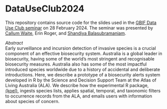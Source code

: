 # DataUseClub2024
This repository contains source code for the slides used in the [GBIF Data Use Club seminar](https://www.gbif.org/event/6Jx3bKshi8VWPqk2dW5Jz7/data-use-club-seminar-biosecurity-alerts) on 28 February 2024. The seminar was presented by [Callum Waite](https://github.com/cjwaite23), Erin Roger, and [Shandiya Balasubramaniam](https://github.com/shandiya). 

_Abstract_  
Early surveillance and incursion detection of invasive species is a crucial component of an effective biosecurity system. Australia is a global leader in biosecurity, having some of the world’s most stringent and recognisable biosecurity measures. Australia also has some of the most impactful introduced species worldwide due to a history of accidental and deliberate introductions. Here, we describe a prototype of a biosecurity alerts system developed in R by the Science and Decision Support Team at the Atlas of Living Australia (ALA). We describe how the experimental R package, [{koel}](https://github.com/AtlasOfLivingAustralia/koel), ingests species lists, applies spatial, temporal, and taxonomic filters to occurrence records from the ALA, and emails users with information about species of concern.
 
